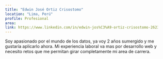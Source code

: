 ```yaml
---
title: "Edwin José Ortiz Crisostomo"
location: "Lima, Perú"
profile: Profesional
area: 
link: https://www.linkedin.com/in/edwin-jos%C3%A9-ortiz-crisostomo-2623b7148?utm_source=share&utm_campaign=share_via&utm_content=profile&utm_medium=android_app
---
```


Soy apasionado por el mundo de los datos, ya voy 2 años sumergido y me gustaría aplicarlo ahora. Mi experiencia laboral va mas por desarrollo web y necesito retos que me permitan girar completamente mi area de carrera.